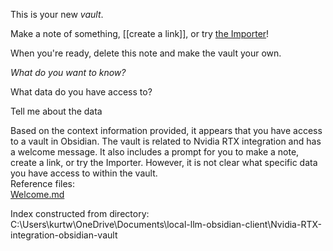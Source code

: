 This is your new *vault*.

Make a note of something, [[create a link]], or try [the Importer](https://help.obsidian.md/Plugins/Importer)!

When you're ready, delete this note and make the vault your own.

*What do you want to know?*

What data do you have access to?

Tell me about the data

Based on the context information provided, it appears that you have access to a vault in Obsidian. The vault is related to Nvidia RTX integration and has a welcome message. It also includes a prompt for you to make a note, create a link, or try the Importer. However, it is not clear what specific data you have access to within the vault.<br>Reference files:<br><a href="file:////C:\Users\kurtw\OneDrive\Documents\local-llm-obsidian-client\Nvidia-RTX-integration-obsidian-vault\Welcome.md">Welcome.md</a>

Index constructed from directory:
C:\Users\kurtw\OneDrive\Documents\local-llm-obsidian-client\Nvidia-RTX-integration-obsidian-vault